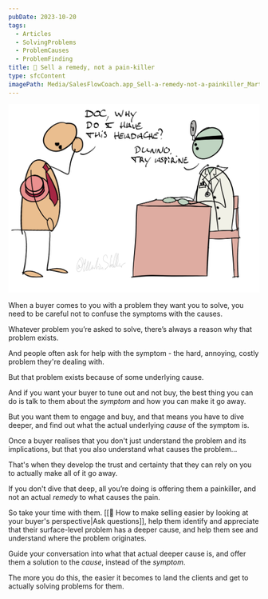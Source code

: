 ```yaml
---
pubDate: 2023-10-20
tags:
  - Articles
  - SolvingProblems
  - ProblemCauses
  - ProblemFinding
title: 📄 Sell a remedy, not a pain-killer
type: sfcContent
imagePath: Media/SalesFlowCoach.app_Sell-a-remedy-not-a-painkiller_MartinStellar.jpg
---
```


![](Media/SalesFlowCoach.app_Sell-a-remedy-not-a-painkiller_MartinStellar.jpg)

When a buyer comes to you with a problem they want you to solve, you need to be careful not to confuse the symptoms with the causes.

Whatever problem you’re asked to solve, there’s always a reason why that problem exists.

And people often ask for help with the symptom - the hard, annoying, costly problem they're dealing with.

But that problem exists because of some underlying cause.

And if you want your buyer to tune out and not buy, the best thing you can do is talk to them about the *symptom* and how you can make it go away.

But you want them to engage and buy, and that means you have to dive deeper, and find out what the actual underlying *cause* of the symptom is.

Once a buyer realises that you don't just understand the problem and its implications, but that you also understand what causes the problem...

That's when they develop the trust and certainty that they can rely on you to actually make all of it go away.

If you don't dive that deep, all you’re doing is offering them a painkiller, and not an actual *remedy* to what causes the pain.

So take your time with them. [[📄 How to make selling easier by looking at your buyer's perspective|Ask questions]], help them identify and appreciate that their surface-level problem has a deeper cause, and help them see and understand where the problem originates. 

Guide your conversation into what that actual deeper cause is, and offer them a solution to the *cause*, instead of the *symptom*.

The more you do this, the easier it becomes to land the clients and get to actually solving problems for them.
